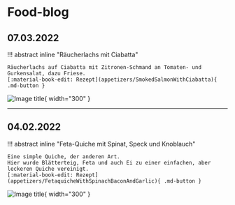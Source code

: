 # Food-blog

## 07.03.2022

!!! abstract inline "Räucherlachs mit Ciabatta"

    Räucherlachs auf Ciabatta mit Zitronen-Schmand an Tomaten- und Gurkensalat, dazu Friese.  
    [:material-book-edit: Rezept](appetizers/SmokedSalmonWithCiabatta){ .md-button }

![Image title](https://nx3254.your-storageshare.de/s/gJe6FPNaM3Xaqd5/preview){ width="300" }

---

## 04.02.2022

!!! abstract inline "Feta-Quiche mit Spinat, Speck und Knoblauch"

    Eine simple Quiche, der anderen Art.  
    Hier wurde Blätterteig, Feta und auch Ei zu einer einfachen, aber leckeren Quiche vereinigt.
    [:material-book-edit: Rezept](appetizers/FetaquicheWithSpinachBaconAndGarlic){ .md-button }

![Image title](https://nx3254.your-storageshare.de/s/to9WN9zYHMMxqf5/preview){ width="300" }
